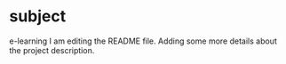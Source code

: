 # subject
e-learning
I am editing the README file. Adding some more details about the project description.
